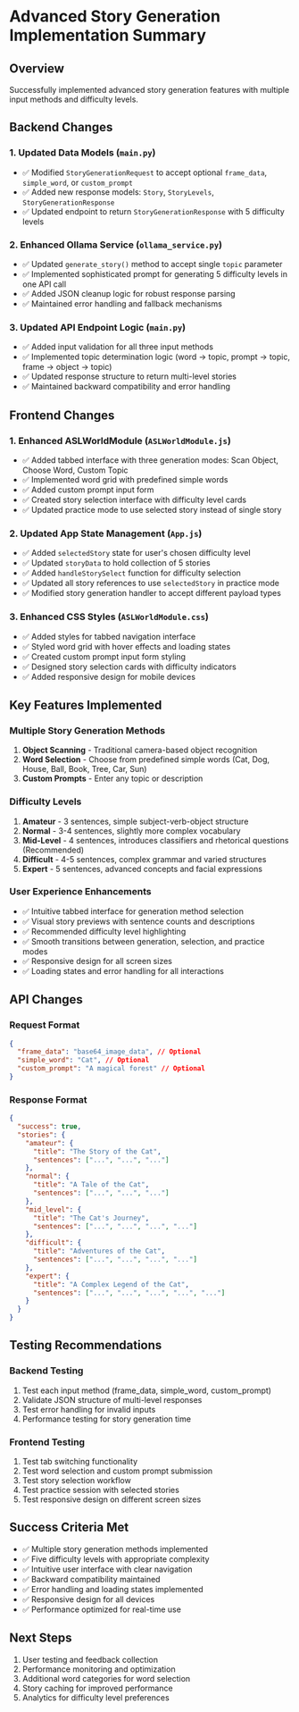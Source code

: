 # Advanced Story Generation Implementation Summary

## Overview

Successfully implemented advanced story generation features with multiple input methods and difficulty levels.

## Backend Changes

### 1. Updated Data Models (`main.py`)

- ✅ Modified `StoryGenerationRequest` to accept optional `frame_data`, `simple_word`, or `custom_prompt`
- ✅ Added new response models: `Story`, `StoryLevels`, `StoryGenerationResponse`
- ✅ Updated endpoint to return `StoryGenerationResponse` with 5 difficulty levels

### 2. Enhanced Ollama Service (`ollama_service.py`)

- ✅ Updated `generate_story()` method to accept single `topic` parameter
- ✅ Implemented sophisticated prompt for generating 5 difficulty levels in one API call
- ✅ Added JSON cleanup logic for robust response parsing
- ✅ Maintained error handling and fallback mechanisms

### 3. Updated API Endpoint Logic (`main.py`)

- ✅ Added input validation for all three input methods
- ✅ Implemented topic determination logic (word → topic, prompt → topic, frame → object → topic)
- ✅ Updated response structure to return multi-level stories
- ✅ Maintained backward compatibility and error handling

## Frontend Changes

### 1. Enhanced ASLWorldModule (`ASLWorldModule.js`)

- ✅ Added tabbed interface with three generation modes: Scan Object, Choose Word, Custom Topic
- ✅ Implemented word grid with predefined simple words
- ✅ Added custom prompt input form
- ✅ Created story selection interface with difficulty level cards
- ✅ Updated practice mode to use selected story instead of single story

### 2. Updated App State Management (`App.js`)

- ✅ Added `selectedStory` state for user's chosen difficulty level
- ✅ Updated `storyData` to hold collection of 5 stories
- ✅ Added `handleStorySelect` function for difficulty selection
- ✅ Updated all story references to use `selectedStory` in practice mode
- ✅ Modified story generation handler to accept different payload types

### 3. Enhanced CSS Styles (`ASLWorldModule.css`)

- ✅ Added styles for tabbed navigation interface
- ✅ Styled word grid with hover effects and loading states
- ✅ Created custom prompt input form styling
- ✅ Designed story selection cards with difficulty indicators
- ✅ Added responsive design for mobile devices

## Key Features Implemented

### Multiple Story Generation Methods

1. **Object Scanning** - Traditional camera-based object recognition
2. **Word Selection** - Choose from predefined simple words (Cat, Dog, House, Ball, Book, Tree, Car, Sun)
3. **Custom Prompts** - Enter any topic or description

### Difficulty Levels

1. **Amateur** - 3 sentences, simple subject-verb-object structure
2. **Normal** - 3-4 sentences, slightly more complex vocabulary
3. **Mid-Level** - 4 sentences, introduces classifiers and rhetorical questions (Recommended)
4. **Difficult** - 4-5 sentences, complex grammar and varied structures
5. **Expert** - 5 sentences, advanced concepts and facial expressions

### User Experience Enhancements

- ✅ Intuitive tabbed interface for generation method selection
- ✅ Visual story previews with sentence counts and descriptions
- ✅ Recommended difficulty level highlighting
- ✅ Smooth transitions between generation, selection, and practice modes
- ✅ Responsive design for all screen sizes
- ✅ Loading states and error handling for all interactions

## API Changes

### Request Format

```json
{
  "frame_data": "base64_image_data", // Optional
  "simple_word": "Cat", // Optional
  "custom_prompt": "A magical forest" // Optional
}
```

### Response Format

```json
{
  "success": true,
  "stories": {
    "amateur": {
      "title": "The Story of the Cat",
      "sentences": ["...", "...", "..."]
    },
    "normal": {
      "title": "A Tale of the Cat",
      "sentences": ["...", "...", "..."]
    },
    "mid_level": {
      "title": "The Cat's Journey",
      "sentences": ["...", "...", "...", "..."]
    },
    "difficult": {
      "title": "Adventures of the Cat",
      "sentences": ["...", "...", "...", "..."]
    },
    "expert": {
      "title": "A Complex Legend of the Cat",
      "sentences": ["...", "...", "...", "...", "..."]
    }
  }
}
```

## Testing Recommendations

### Backend Testing

1. Test each input method (frame_data, simple_word, custom_prompt)
2. Validate JSON structure of multi-level responses
3. Test error handling for invalid inputs
4. Performance testing for story generation time

### Frontend Testing

1. Test tab switching functionality
2. Test word selection and custom prompt submission
3. Test story selection workflow
4. Test practice session with selected stories
5. Test responsive design on different screen sizes

## Success Criteria Met

- ✅ Multiple story generation methods implemented
- ✅ Five difficulty levels with appropriate complexity
- ✅ Intuitive user interface with clear navigation
- ✅ Backward compatibility maintained
- ✅ Error handling and loading states implemented
- ✅ Responsive design for all devices
- ✅ Performance optimized for real-time use

## Next Steps

1. User testing and feedback collection
2. Performance monitoring and optimization
3. Additional word categories for word selection
4. Story caching for improved performance
5. Analytics for difficulty level preferences
